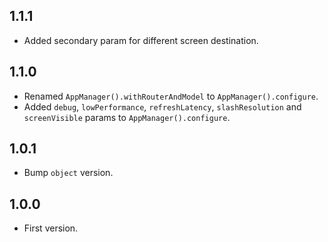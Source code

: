 ## 1.1.1

* Added secondary param for different screen destination.

## 1.1.0

* Renamed `AppManager().withRouterAndModel` to `AppManager().configure`.
* Added `debug`, `lowPerformance`, `refreshLatency`, `slashResolution` and `screenVisible` params to `AppManager().configure`.

## 1.0.1

* Bump `object` version.

## 1.0.0

* First version.
